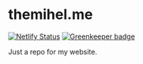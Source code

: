 # themihel.me

[![Netlify Status](https://api.netlify.com/api/v1/badges/72a89f06-0fee-4493-945e-74cfd2c643a7/deploy-status)](https://app.netlify.com/sites/pedantic-heyrovsky-1a858e/deploys)
[![Greenkeeper badge](https://badges.greenkeeper.io/themihel/themihel.me.svg)](https://greenkeeper.io/)

Just a repo for my website.
